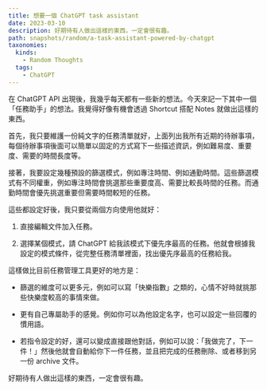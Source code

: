 ```yaml
---
title: 想要一個 ChatGPT task assistant
date: 2023-03-10
description: 好期待有人做出這樣的東西，一定會很有趣。
path: snapshots/random/a-task-assistant-powered-by-chatgpt
taxonomies:
  kinds: 
    - Random Thoughts
  tags: 
    - ChatGPT
---
```


在 ChatGPT API 出現後，我幾乎每天都有一些新的想法。今天來記一下其中一個「任務助手」的想法。我覺得好像有機會透過 Shortcut 搭配 Notes 就做出這樣的東西。

首先，我只要維護一份純文字的任務清單就好，上面列出我所有近期的待辦事項，每個待辦事項後面可以簡單以固定的方式寫下一些描述資訊，例如難易度、重要度、需要的時間長度等。

接著，我要設定幾種預設的篩選模式，例如專注時間、例如通勤時間。這些篩選模式有不同權重，例如專注時間會挑選那些重要度高、需要比較長時間的任務。而通勤時間會優先挑選重要但需要時間較短的任務。

這些都設定好後，我只要從兩個方向使用他就好：

1. 直接編輯文件加入任務。

2. 選擇某個模式，請 ChatGPT 給我該模式下優先序最高的任務。他就會根據我設定的模式條件，從完整任務清單裡面，找出優先序最高的任務給我。

這樣做比目前任務管理工具更好的地方是：

- 篩選的維度可以更多元，例如可以寫「快樂指數」之類的，心情不好時就挑那些快樂度較高的事情來做。

- 更有自己專屬助手的感覺。例如你可以為他設定名字，也可以設定一些回覆的慣用語。

- 若指令設定的好，還可以變成直接跟他對話，例如可以說：「我做完了，下一件！」然後他就會自動給你下一件任務，並且把完成的任務刪除、或者移到另一份 archive 文件。

好期待有人做出這樣的東西，一定會很有趣。

